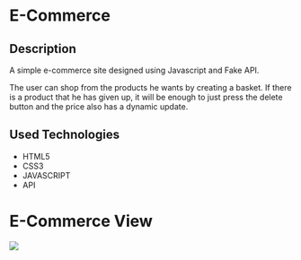# E-Commerce

## Description

A simple e-commerce site designed using Javascript and Fake API. 

The user can shop from the products he wants by creating a basket. If there is a product that he has given up, it will be enough to just press the delete button and the price also has a dynamic update.

## Used Technologies

- HTML5
- CSS3
- JAVASCRIPT
- API

# E-Commerce View

<img src="images/screen-view.gif">